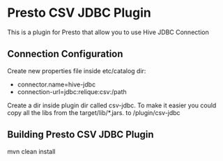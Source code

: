 # Presto CSV JDBC Plugin

This is a plugin for Presto that allow you to use Hive JDBC Connection

## Connection Configuration

Create new properties file inside etc/catalog dir:

* connector.name=hive-jdbc
* connection-url=jdbc:relique:csv:/path

Create a dir inside plugin dir called csv-jdbc. To make it easier you could copy all the libs from the target/lib/*.jars. to /plugin/csv-jdbc

## Building Presto CSV JDBC Plugin

mvn clean install
